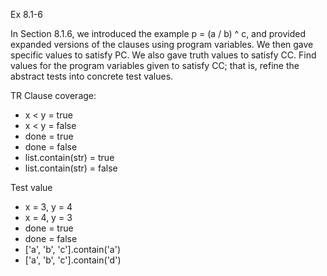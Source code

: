 Ex 8.1-6

In Section 8.1.6, we introduced the example p = (a \/ b) ^ c, and provided expanded versions of the clauses using program variables. We then gave specific values to satisfy PC. We also gave truth values to satisfy CC. Find values for the program variables given to satisfy CC; that is, refine the abstract tests into concrete test values. 

TR Clause coverage:

- x < y = true
- x < y = false
- done = true
- done = false
- list.contain(str) = true
- list.contain(str) = false

Test value

- x = 3, y = 4
- x = 4, y = 3
- done = true
- done = false
- ['a', 'b', 'c'].contain('a')
- ['a', 'b', 'c'].contain('d')
